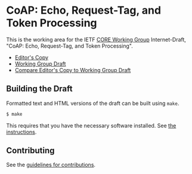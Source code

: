 # CoAP: Echo, Request-Tag, and Token Processing

This is the working area for the IETF [CORE Working Group](https://datatracker.ietf.org/wg/core/documents/) Internet-Draft, "CoAP: Echo, Request-Tag, and Token Processing".

* [Editor's Copy](https://core-wg.github.io/echo-request-tag/#go.draft-ietf-core-echo-request-tag.html)
* [Working Group Draft](https://tools.ietf.org/html/draft-ietf-core-echo-request-tag)
* [Compare Editor's Copy to Working Group Draft](https://core-wg.github.io/echo-request-tag/#go.draft-ietf-core-echo-request-tag.diff)

## Building the Draft

Formatted text and HTML versions of the draft can be built using `make`.

```sh
$ make
```

This requires that you have the necessary software installed.  See
[the instructions](https://github.com/martinthomson/i-d-template/blob/master/doc/SETUP.md).


## Contributing

See the
[guidelines for contributions](https://github.com/core-wg/echo-request-tag/blob/master/CONTRIBUTING.md).
